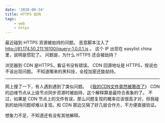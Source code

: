 ```yaml
---
date: '2018-08-24'
title: HTTPS 劫持
tags:
    - web
    - https
---
```


最近碰到 HTTPS 资源被劫持的问题。
恶意脚本注入了 http://61.174.50.211:16100/jquery-1.0.0.1.js 。
这个 IP 出现在 easylist china 里，说明是惯犯了。
问题是，为什么 HTTPS 还会被劫持？

浏览器到 CDN 是HTTPS，看证书没有错误。
CDN 回源地址是 HTTPS，按说也不该出现问题。
不知道哪来的黑科技，全程加密还能劫持。

---

网上搜了一下，有人遇到遇到了类似问题。
《[我的CDN文件竟然被篡改了](https://luojia.me/2018/05/05/%E6%88%91%E7%9A%84cdn%E6%96%87%E4%BB%B6%E7%AB%9F%E7%84%B6%E8%A2%AB%E7%AF%A1%E6%94%B9%E4%BA%86/)》
CDN 的边缘节点从上级节点同步资源时被劫持，这个解释算是最符合表象的了。
不过，如果是 CDN 节点上的文件有误，那么问题复现的概率应该很高才对，但我碰到的劫持问题却难以复现。和 CDN 那边又隔了好几层合作方，不方便直接验证。

想象力不足，不知道还有没有其他解释。
